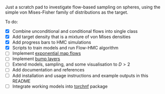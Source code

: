 Just a scratch pad to investigate flow-based sampling on spheres, using the simple von Mises-Fisher family of distributions as the target.

To do:
- [x] Combine unconditional and conditional flows into single class
- [x] Add target density that is a mixture of von Mises densities
- [x] Add progress bars to HMC simulations
- [x] Scripts to train models and run Flow-HMC algorithm
- [ ] Implement [exponential map flows](https://arxiv.org/abs/2002.02428)
- [ ] Implement [bump layers](https://arxiv.org/abs/2110.00351)
- [ ] Extend models, sampling, and some visualisation to $D > 2$
- [ ] Add documentation and references
- [ ] Add installation and usage instructions and example outputs in this README
- [ ] Integrate working models into [torchnf](https://github.com/marshrossney/torchnf) package
